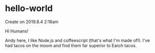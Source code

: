# hello-world
Create on 2019.8.4 2:16am

Hi Humans!

Andy here, I like Node.js and coffeescript (that's what I'm made of!).
I've had tacos on the moom and find them far superior to Earch tacos.

